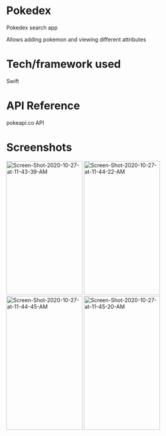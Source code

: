 # Pokedex

Pokedex search app 

Allows adding pokemon and viewing different attributes 

# Tech/framework used
Swift 

# API Reference 
pokeapi.co API  

# Screenshots 
<img src="https://i.ibb.co/CmSdChV/Screen-Shot-2020-10-27-at-11-43-39-AM.png" alt="Screen-Shot-2020-10-27-at-11-43-39-AM" width="200" height="350" border="0">
<img src="https://i.ibb.co/rHxMRxS/Screen-Shot-2020-10-27-at-11-44-22-AM.png" alt="Screen-Shot-2020-10-27-at-11-44-22-AM" width="200" height="350" border="0">
<img src="https://i.ibb.co/r35S34x/Screen-Shot-2020-10-27-at-11-44-45-AM.png" alt="Screen-Shot-2020-10-27-at-11-44-45-AM" width="200" height="350" border="0">
<img src="https://i.ibb.co/4VCjvTC/Screen-Shot-2020-10-27-at-11-45-20-AM.png" alt="Screen-Shot-2020-10-27-at-11-45-20-AM" width="200" height="350" border="0">
